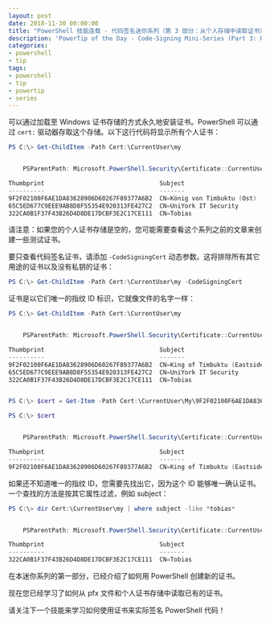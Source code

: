 ```yaml
---
layout: post
date: 2018-11-30 00:00:00
title: "PowerShell 技能连载 - 代码签名迷你系列（第 3 部分：从个人存储中读取证书）"
description: 'PowerTip of the Day - Code-Signing Mini-Series (Part 3: Reading Certificates from Personal Store)'
categories:
- powershell
- tip
tags:
- powershell
- tip
- powertip
- series
---
```

可以通过加载至 Windows 证书存储的方式永久地安装证书。PowerShell 可以通过 `cert:` 驱动器存取这个存储。以下这行代码将显示所有个人证书：

```powershell
PS C:\> Get-ChildItem -Path Cert:\CurrentUser\my


    PSParentPath: Microsoft.PowerShell.Security\Certificate::CurrentUser\my

Thumbprint                                Subject
----------                                -------
9F2F02100F6AE1DA83628906D60267F89377A6B2  CN=König von Timbuktu (Ost)
65C5ED677C9EEE9AB8D8F55354E920313FE427C2  CN=UniYork IT Security
322CA0B1F37F43B26D4D8DE17DCBF3E2C17CE111  CN=Tobias
```

请注意：如果您的个人证书存储是空的，您可能需要查看这个系列之前的文章来创建一些测试证书。

要只查看代码签名证书，请添加 `-CodeSigningCert` 动态参数。这将排除所有其它用途的证书以及没有私钥的证书：

```powershell
PS C:\> Get-ChildItem -Path Cert:\CurrentUser\my -CodeSigningCert
```

证书是以它们唯一的指纹 ID 标识，它就像文件的名字一样：

```powershell
PS C:\> Get-ChildItem -Path Cert:\CurrentUser\my


    PSParentPath: Microsoft.PowerShell.Security\Certificate::CurrentUser\my

Thumbprint                                Subject
----------                                -------
9F2F02100F6AE1DA83628906D60267F89377A6B2  CN=King of Timbuktu (Eastside)
65C5ED677C9EEE9AB8D8F55354E920313FE427C2  CN=UniYork IT Security
322CA0B1F37F43B26D4D8DE17DCBF3E2C17CE111  CN=Tobias


PS C:\> $cert = Get-Item -Path Cert:\CurrentUser\My\9F2F02100F6AE1DA83628906D60267F89377A6B2

PS C:\> $cert


    PSParentPath: Microsoft.PowerShell.Security\Certificate::CurrentUser\My

Thumbprint                                Subject
----------                                -------
9F2F02100F6AE1DA83628906D60267F89377A6B2  CN=King of Timbuktu (Eastside)
```

如果还不知道唯一的指纹 ID，您需要先找出它，因为这个 ID 能够唯一确认证书。一个查找的方法是按其它属性过滤，例如 subject：

```powershell
PS C:\> dir Cert:\CurrentUser\my | where subject -like *tobias*


    PSParentPath: Microsoft.PowerShell.Security\Certificate::CurrentUser\my

Thumbprint                                Subject
----------                                -------
322CA0B1F37F43B26D4D8DE17DCBF3E2C17CE111  CN=Tobias
```

在本迷你系列的第一部分，已经介绍了如何用 PowerShell 创建新的证书。

现在您已经学习了如何从 pfx 文件和个人证书存储中读取已有的证书。

请关注下一个技能来学习如何使用证书来实际签名 PowerShell 代码！

<!--本文国际来源：[Code-Signing Mini-Series (Part 3: Reading Certificates from Personal Store)](https://community.idera.com/database-tools/powershell/powertips/b/tips/posts/code-signing-mini-series-part-3-reading-certificates-from-personal-store)-->
